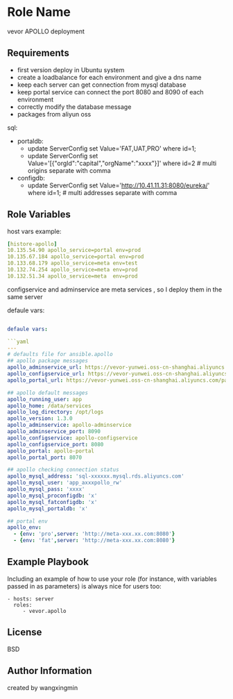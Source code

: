 Role Name
=========
vevor APOLLO deployment

Requirements
------------

- first version deploy in Ubuntu system
- create a loadbalance for each environment and give a dns name
- keep each server can get connection from mysql database
- keep portal service can connect the port 8080 and 8090 of each environment
- correctly modify the database message
- packages from aliyun oss

sql:
  - portaldb: 
    - update ServerConfig set Value='FAT,UAT,PRO' where id=1;
    - update ServerConfig set Value='[{"orgId":"capital","orgName":"xxxx"}]' where id=2 # multi origins separate with comma
  - configdb: 
    - update ServerConfig set Value='http://10.41.11.31:8080/eureka/' where id=1; # multi addresses separate with comma

Role Variables
--------------

host vars example:

```yaml
[histore-apollo]
10.135.54.90 apollo_service=portal env=prod
10.135.67.184 apollo_service=portal env=prod
10.133.68.179 apollo_service=meta env=test
10.132.74.254 apollo_service=meta env=prod
10.132.51.34 apollo_service=meta  env=prod
```

configservice and adminservice are meta services , so I deploy them in the same server

defaule vars:

```yaml

defaule vars:

```yaml
---
# defaults file for ansible.apollo
## apollo package messages
apollo_adminservice_url: https://vevor-yunwei.oss-cn-shanghai.aliyuncs.com/packages/apollo/{{ apollo_adminservice }}-{{ apollo_version }}-github.zip
apollo_configservice_url: https://vevor-yunwei.oss-cn-shanghai.aliyuncs.com/packages/apollo/{{ apollo_configservice }}-{{ apollo_version }}-github.zip
apollo_portal_url: https://vevor-yunwei.oss-cn-shanghai.aliyuncs.com/packages/apollo/{{ apollo_portal }}-{{ apollo_version }}-github.zip

## apollo default messages
apollo_running_user: app
apollo_home: /data/services
apollo_log_directory: /opt/logs
apollo_version: 1.3.0
apollo_adminservice: apollo-adminservice
apollo_adminservice_port: 8090
apollo_configservice: apollo-configservice
apollo_configservice_port: 8080
apollo_portal: apollo-portal
apollo_portal_port: 8070

## apollo checking connection status
apollo_mysql_address: 'sql-xxxxxx.mysql.rds.aliyuncs.com'
apollo_mysql_user: 'app_axxxpollo_rw'
apollo_mysql_pass: 'xxxx'
apollo_mysql_proconfigdb: 'x'
apollo_mysql_fatconfigdb: 'x'
apollo_mysql_portaldb: 'x'

## portal env
apollo_env:
  - {env: 'pro',server: 'http://meta-xxx.xx.com:8080'}
  - {env: 'fat',server: 'http://meta-xxx.xx.com:8080'}
```

Example Playbook
----------------

Including an example of how to use your role (for instance, with variables passed in as parameters) is always nice for users too:

    - hosts: server
      roles:
         - vevor.apollo

License
-------

BSD

Author Information
------------------

created by wangxingmin
